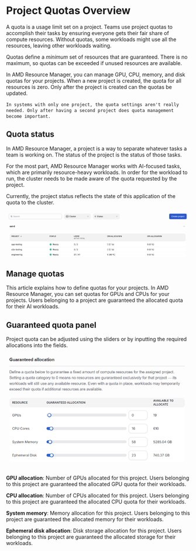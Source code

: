 ```{tags} AMD Resource Manager, quota, project
```
<!--
Copyright © Advanced Micro Devices, Inc., or its affiliates.

SPDX-License-Identifier: MIT
-->

# Project Quotas Overview

A quota is a usage limit set on a project. Teams use project quotas to accomplish their tasks by ensuring everyone gets their fair share of compute resources. Without quotas, some workloads might use all the resources, leaving other workloads waiting.

Quotas define a _minimum_ set of resources that are guaranteed. There is no maximum, so quotas can be exceeded if unused resources are available.

In AMD Resource Manager, you can manage GPU, CPU, memory, and disk quotas for your projects. When a new project is created, the quota for all resources is zero. Only after the project is created can the quotas be updated.

```{note}
In systems with only one project, the quota settings aren't really needed. Only after having a second project does quota management become important.
```

## Quota status

In AMD Resource Manager, a project is a way to separate whatever tasks a team is working on. The status of the project is the status of those tasks.

For the most part, AMD Resource Manager works with AI-focused tasks, which are primarily resource-heavy workloads. In order for the workload to run, the cluster needs to be made aware of the quota requested by the project.

Currently, the project status reflects the state of this application of the quota to the cluster.

![The projects list page displays current status.](../../core-img/projects/proj-list.png)

## Manage quotas

This article explains how to define quotas for your projects. In AMD Resource Manager, you can set quotas for GPUs and CPUs for your projects. Users belonging to a project are guaranteed the allocated quota for their AI workloads.

## Guaranteed quota panel

Project quota can be adjusted using the sliders or by inputting the required allocations into the fields.

![A diagram of the quotas page.](../../core-img/projects/proj-quota-panel.png)

**GPU allocation**: Number of GPUs allocated for this project. Users belonging to this project are guaranteed the allocated GPU quota for their workloads.

**CPU allocation**: Number of CPUs allocated for this project. Users belonging to this project are guaranteed the allocated CPU quota for their workloads.

**System memory**: Memory allocation for this project. Users belonging to this project are guaranteed the allocated memory for their workloads.

**Ephemeral disk allocation**: Disk storage allocation for this project. Users belonging to this project are guaranteed the allocated storage for their workloads.

